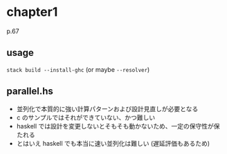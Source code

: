 # chapter1

p.67

## usage

`stack build --install-ghc`
(or maybe `--resolver`)

## parallel.hs

- 並列化で本質的に強い計算パターンおよび設計見直しが必要となる
- c のサンプルではそれができていない、かつ難しい
- haskell では設計を変更しないとそもそも動かないため、一定の保守性が保たれる
- とはいえ haskell でも本当に速い並列化は難しい (遅延評価もあるため)

